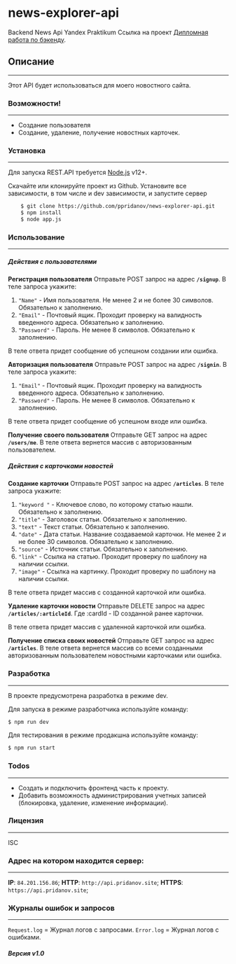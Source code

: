 # news-explorer-api
Backend News Api Yandex Praktikum
Ссылка на проект [Дипломная работа по бэкенду](https://github.com/ppridanov/news-explorer-api/).

## Описание
------------
Этот API будет использоваться для моего новостного сайта. 

### Возможности!
------------
- Создание пользователя
- Создание, удаление, получение новостных карточек.

### Установка
------------
Для запуска REST.API требуется [Node.js](https://nodejs.org/) v12+.

Скачайте или клонируйте проект из Github. Установите все зависимости, в том числе и dev зависимости, и запустите сервер

```sh
    $ git clone https://github.com/ppridanov/news-explorer-api.git
    $ npm install
    $ node app.js
```

### Использование
------------
##### Действия с пользователями
  
**Регистрация пользователя**
Отправьте POST запрос на адрес **```/signup```**. В теле запроса укажите:
1. ```"Name"``` - Имя пользователя. Не менее 2 и не более 30 символов. Обязательно к заполнению.
2. ```"Email"``` - Почтовый ящик. Проходит проверку на валидность введенного адреса. Обязательно к заполнению.
3. ```"Password"``` - Пароль. Не менее 8 символов. Обязательно к заполнению.

 В теле ответа придет сообщение об успешном создании или ошибка.
 
**Авторизация пользователя**
Отправьте POST запрос на адрес **```/signin```**. В теле запроса укажите:
1. ```"Email"``` - Почтовый ящик. Проходит проверку на валидность введенного адреса. Обязательно к заполнению.
2. ```"Password"``` - Пароль. Не менее 8 символов. Обязательно к заполнению.

В теле ответа придет сообщение об успешном входе или ошибка.

**Получение своего пользователя**
Отправьте GET запрос на адрес **```/users/me```**. В теле ответа вернется массив с авторизованным пользователем.

##### Действия с карточками новостей

**Создание карточки**
Отправьте POST запрос на адрес **```/articles```**. В теле запроса укажите:
1. ```"keyword "``` - Ключевое слово, по которому статью нашли. Обязательно к заполнению.
2. ```"title"``` - Заголовок статьи. Обязательно к заполнению.
3. ```"text"``` - Текст статьи. Обязательно к заполнению.
4. ```"date"``` - Дата статьи. Название создаваемой карточки. Не менее 2 и не более 30 символов. Обязательно к заполнению.
5. ```"source"``` - Источник статьи. Обязательно к заполнению.
6. ```"link"``` - Ссылка на статью. Проходит проверку по шаблону на наличии ссылки.
7. ```"image"``` - Ссылка на картинку. Проходит проверку по шаблону на наличии ссылки.


 В теле ответа придет массив с созданной карточкой или ошибка.

**Удаление карточки новости**
Отправьте DELETE запрос на адрес **```/articles/:articleId```**. Где :cardId - ID созданной ранее карточки.

 В теле ответа придет массив с удаленной карточкой или ошибка.
 
 **Получение списка своих новостей**
Отправьте GET запрос на адрес **```/articles```**. В теле ответа вернется массив со всеми созданными авторизованным пользователем новостными карточками или ошибка.
 
### Разработка
------------
В проекте предусмотрена разработка в режиме dev.

Для запуска в режиме разработчика используйте команду:

```sh
$ npm run dev
```
Для тестирования в режиме продакшна используйте команду:
```sh
$ npm run start
```
### Todos
------------
 - Создать и подключить фронтенд часть к проекту.
 - Добавить возможность администрирования учетных записей (блокировка, удаление, изменение информации).

### Лицензия
---------
ISC

### Адрес на котором находится сервер: 
-------
**IP**: ``84.201.156.86``; 
**HTTP**: ``http://api.pridanov.site``; 
**HTTPS**: ``https://api.pridanov.site``;
### Журналы ошибок и запросов
------
```Request.log``` = Журнал логов с запросами. 
```Error.log``` = Журнал логов с ошибками.

##### Версия v1.0
